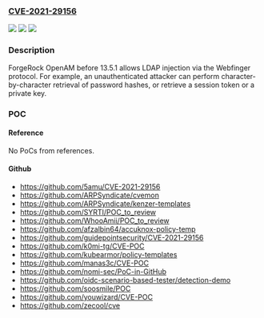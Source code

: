 ### [CVE-2021-29156](https://cve.mitre.org/cgi-bin/cvename.cgi?name=CVE-2021-29156)
![](https://img.shields.io/static/v1?label=Product&message=n%2Fa&color=blue)
![](https://img.shields.io/static/v1?label=Version&message=n%2Fa&color=blue)
![](https://img.shields.io/static/v1?label=Vulnerability&message=n%2Fa&color=brighgreen)

### Description

ForgeRock OpenAM before 13.5.1 allows LDAP injection via the Webfinger protocol. For example, an unauthenticated attacker can perform character-by-character retrieval of password hashes, or retrieve a session token or a private key.

### POC

#### Reference
No PoCs from references.

#### Github
- https://github.com/5amu/CVE-2021-29156
- https://github.com/ARPSyndicate/cvemon
- https://github.com/ARPSyndicate/kenzer-templates
- https://github.com/SYRTI/POC_to_review
- https://github.com/WhooAmii/POC_to_review
- https://github.com/afzalbin64/accuknox-policy-temp
- https://github.com/guidepointsecurity/CVE-2021-29156
- https://github.com/k0mi-tg/CVE-POC
- https://github.com/kubearmor/policy-templates
- https://github.com/manas3c/CVE-POC
- https://github.com/nomi-sec/PoC-in-GitHub
- https://github.com/oidc-scenario-based-tester/detection-demo
- https://github.com/soosmile/POC
- https://github.com/youwizard/CVE-POC
- https://github.com/zecool/cve

